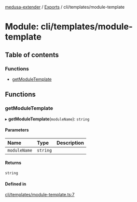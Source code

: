 [medusa-extender](../README.md) / [Exports](../modules.md) / cli/templates/module-template

# Module: cli/templates/module-template

## Table of contents

### Functions

- [getModuleTemplate](cli_templates_module_template.md#getmoduletemplate)

## Functions

### getModuleTemplate

▸ **getModuleTemplate**(`moduleName`): `string`

#### Parameters

| Name | Type | Description |
| :------ | :------ | :------ |
| `moduleName` | `string` |  |

#### Returns

`string`

#### Defined in

[cli/templates/module-template.ts:7](https://github.com/adrien2p/medusa-extender/blob/12c4270/src/cli/templates/module-template.ts#L7)

